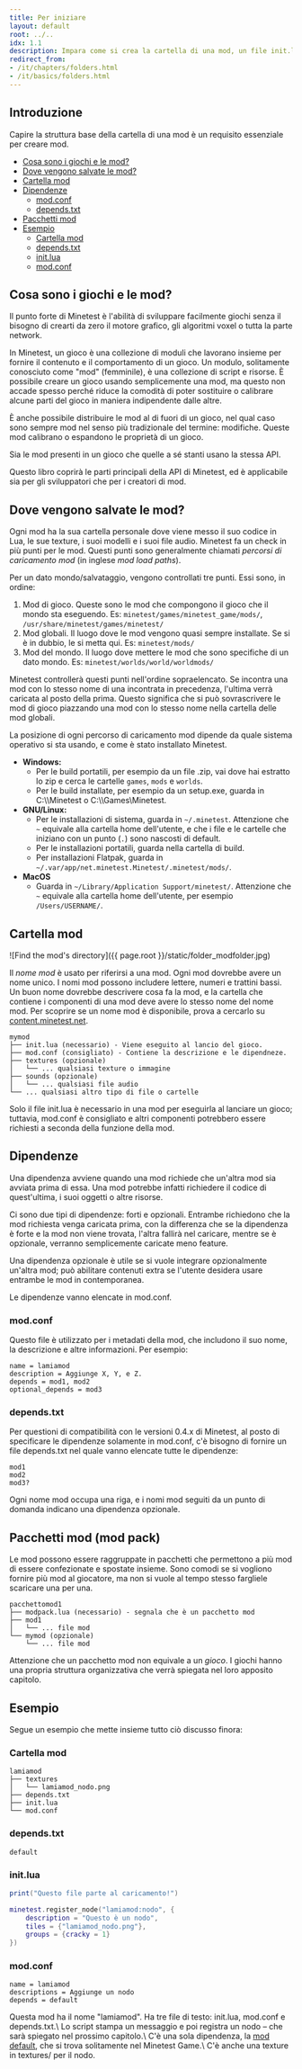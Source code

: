 ```yaml
---
title: Per iniziare
layout: default
root: ../..
idx: 1.1
description: Impara come si crea la cartella di una mod, un file init.lua, mod.conf e altro.
redirect_from:
- /it/chapters/folders.html
- /it/basics/folders.html
---
```


## Introduzione <!-- omit in toc -->

Capire la struttura base della cartella di una mod è un requisito essenziale per creare mod.

- [Cosa sono i giochi e le mod?](#cosa-sono-i-giochi-e-le-mod)
- [Dove vengono salvate le mod?](#dove-vengono-salvate-le-mod)
- [Cartella mod](#cartella-mod)
- [Dipendenze](#dipendenze)
  - [mod.conf](#modconf)
  - [depends.txt](#dependstxt)
- [Pacchetti mod](#pacchetti-mod-mod-pack)
- [Esempio](#esempio)
  - [Cartella mod](#cartella-mod-1)
  - [depends.txt](#dependstxt-1)
  - [init.lua](#initlua)
  - [mod.conf](#modconf-1)


## Cosa sono i giochi e le mod?

Il punto forte di Minetest è l'abilità di sviluppare facilmente giochi senza il bisogno
di crearti da zero il motore grafico, gli algoritmi voxel o tutta la parte network.

In Minetest, un gioco è una collezione di moduli che lavorano insieme per fornire il contenuto
e il comportamento di un gioco.
Un modulo, solitamente conosciuto come "mod" (femminile), è una collezione di script e risorse.
È possibile creare un gioco usando semplicemente una mod, ma questo non accade spesso perché
riduce la comodità di poter sostituire o calibrare alcune parti del gioco in maniera indipendente
dalle altre.

È anche possibile distribuire le mod al di fuori di un gioco, nel qual caso sono sempre mod
nel senso più tradizionale del termine: modifiche. Queste mod calibrano o espandono le proprietà
di un gioco.

Sia le mod presenti in un gioco che quelle a sé stanti usano la stessa API.

Questo libro coprirà le parti principali della API di Minetest,
ed è applicabile sia per gli sviluppatori che per i creatori di mod.


## Dove vengono salvate le mod?

<a name="mod-locations"></a>

Ogni mod ha la sua cartella personale dove viene messo il suo codice in Lua, le sue texture,
i suoi modelli e i suoi file audio. Minetest fa un check in più punti per le mod. Questi punti
sono generalmente chiamati *percorsi di caricamento mod* (in inglese *mod load paths*).

Per un dato mondo/salvataggio, vengono controllati tre punti.
Essi sono, in ordine:

1. Mod di gioco. Queste sono le mod che compongono il gioco che il mondo sta eseguendo.
   Es: `minetest/games/minetest_game/mods/`, `/usr/share/minetest/games/minetest/`
2. Mod globali. Il luogo dove le mod vengono quasi sempre installate. Se si è in dubbio,
   le si metta qui.
   Es: `minetest/mods/`
3. Mod del mondo. Il luogo dove mettere le mod che sono specifiche di un dato mondo.
   Es: `minetest/worlds/world/worldmods/`

Minetest controllerà questi punti nell'ordine sopraelencato. Se incontra una mod con lo
stesso nome di una incontrata in precedenza, l'ultima verrà caricata al posto della prima.
Questo significa che si può sovrascrivere le mod di gioco piazzando una mod con lo stesso
nome nella cartella delle mod globali.

La posizione di ogni percorso di caricamento mod dipende da quale sistema operativo si sta
usando, e come è stato installato Minetest.

* **Windows:**
    * Per le build portatili, per esempio da un file .zip, vai dove hai estratto lo zip e
      cerca le cartelle `games`, `mods` e `worlds`.
    * Per le build installate, per esempio da un setup.exe,
      guarda in C:\\\\Minetest o C:\\\\Games\\Minetest.
* **GNU/Linux:**
    * Per le installazioni di sistema, guarda in `~/.minetest`.
      Attenzione che `~` equivale alla cartella home dell'utente, e che i file e le cartelle 
      che iniziano con un punto (`.`) sono nascosti di default.
    * Per le installazioni portatili, guarda nella cartella di build.
    * Per installazioni Flatpak, guarda in `~/.var/app/net.minetest.Minetest/.minetest/mods/`.
* **MacOS**
    * Guarda in `~/Library/Application Support/minetest/`.
      Attenzione che `~` equivale alla cartella home dell'utente, per esempio `/Users/USERNAME/`.

## Cartella mod

![Find the mod's directory]({{ page.root }}/static/folder_modfolder.jpg)

Il *nome mod* è usato per riferirsi a una mod. Ogni mod dovrebbe avere un nome unico.
I nomi mod possono includere lettere, numeri e trattini bassi. Un buon nome dovrebbe
descrivere cosa fa la mod, e la cartella che contiene i componenti di una mod deve avere
lo stesso nome del nome mod.
Per scoprire se un nome mod è disponibile, prova a cercarlo su 
[content.minetest.net](https://content.minetest.net).


    mymod
    ├── init.lua (necessario) - Viene eseguito al lancio del gioco.
    ├── mod.conf (consigliato) - Contiene la descrizione e le dipendneze.
    ├── textures (opzionale)
    │   └── ... qualsiasi texture o immagine
    ├── sounds (opzionale)
    │   └── ... qualsiasi file audio
    └── ... qualsiasi altro tipo di file o cartelle

Solo il file init.lua è necessario in una mod per eseguirla al lanciare un gioco;
tuttavia, mod.conf è consigliato e altri componenti potrebbero essere richiesti a
seconda della funzione della mod.

## Dipendenze

Una dipendenza avviene quando una mod richiede che un'altra mod sia avviata prima di essa.
Una mod potrebbe infatti richiedere il codice di quest'ultima, i suoi oggetti o altre risorse.

Ci sono due tipi di dipendenze: forti e opzionali.
Entrambe richiedono che la mod richiesta venga caricata prima, con la differenza che se la
dipendenza è forte e la mod non viene trovata, l'altra fallirà nel caricare, mentre se è opzionale,
verranno semplicemente caricate meno feature.

Una dipendenza opzionale è utile se si vuole integrare opzionalmente un'altra mod; può abilitare
contenuti extra se l'utente desidera usare entrambe le mod in contemporanea.

Le dipendenze vanno elencate in mod.conf.

### mod.conf

Questo file è utilizzato per i metadati della mod, che includono il suo nome, la descrizione e
altre informazioni. Per esempio:

    name = lamiamod
    description = Aggiunge X, Y, e Z.
    depends = mod1, mod2
    optional_depends = mod3

### depends.txt

Per questioni di compatibilità con le versioni 0.4.x di Minetest, al posto di specificare le
dipendenze solamente in mod.conf, c'è bisogno di fornire un file depends.txt nel quale vanno
elencate tutte le dipendenze:

    mod1
    mod2
    mod3?

Ogni nome mod occupa una riga, e i nomi mod seguiti da un punto di domanda indicano una dipendenza
opzionale.

## Pacchetti mod (mod pack)

Le mod possono essere raggruppate in pacchetti che permettono a più mod di essere confezionate
e spostate insieme. Sono comodi se si vogliono fornire più mod al giocatore, ma non si vuole al
tempo stesso fargliele scaricare una per una.

    pacchettomod1
    ├── modpack.lua (necessario) - segnala che è un pacchetto mod
    ├── mod1
    │   └── ... file mod
    └── mymod (opzionale)
        └── ... file mod

Attenzione che un pacchetto mod non equivale a un *gioco*.
I giochi hanno una propria struttura organizzativa che verrà spiegata nel loro apposito capitolo.

## Esempio

Segue un esempio che mette insieme tutto ciò discusso finora:

### Cartella mod
    lamiamod
    ├── textures
    │   └── lamiamod_nodo.png
    ├── depends.txt
    ├── init.lua
    └── mod.conf

### depends.txt
    default

### init.lua
```lua
print("Questo file parte al caricamento!")

minetest.register_node("lamiamod:nodo", {
    description = "Questo è un nodo",
    tiles = {"lamiamod_nodo.png"},
    groups = {cracky = 1}
})
```

### mod.conf
    name = lamiamod
    descriptions = Aggiunge un nodo
    depends = default

Questa mod ha il nome "lamiamod". Ha tre file di testo: init.lua, mod.conf e depends.txt.\\
Lo script stampa un messaggio e poi registra un nodo – che sarà spiegato nel prossimo capitolo.\\
C'è una sola dipendenza, la [mod default](https://content.minetest.net/metapackages/default/), che
si trova solitamente nel Minetest Game.\\
C'è anche una texture in textures/ per il nodo.
